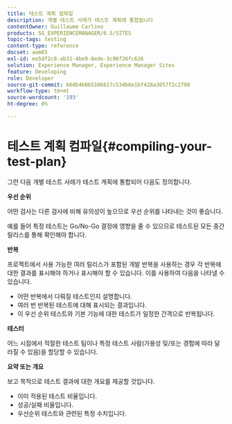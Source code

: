```yaml
---
title: 테스트 계획 컴파일
description: 개별 테스트 사례가 테스트 계획에 통합됩니다
contentOwner: Guillaume Carlino
products: SG_EXPERIENCEMANAGER/6.5/SITES
topic-tags: testing
content-type: reference
docset: aem65
exl-id: ee5df2c8-ab31-4be9-8ede-3c96f26fc626
solution: Experience Manager, Experience Manager Sites
feature: Developing
role: Developer
source-git-commit: 66db4b0b5106617c534b6e1bf428a3057f2c2708
workflow-type: tm+mt
source-wordcount: '193'
ht-degree: 0%

---
```


# 테스트 계획 컴파일{#compiling-your-test-plan}

그런 다음 개별 테스트 사례가 테스트 계획에 통합되어 다음도 정의합니다.

**우선 순위**

어떤 검사는 다른 검사에 비해 유의성이 높으므로 우선 순위를 나타내는 것이 좋습니다.

예를 들어 특정 테스트는 Go/No-Go 결정에 영향을 줄 수 있으므로 테스트된 모든 중간 릴리스를 통해 확인해야 합니다.

**반복**

프로젝트에서 사용 가능한 여러 릴리스가 포함된 개발 반복을 사용하는 경우 각 반복에 대한 결과를 표시해야 하거나 표시해야 할 수 있습니다. 이를 사용하여 다음을 나타낼 수 있습니다.

* 어떤 반복에서 다뤄질 테스트인지 설명합니다.
* 여러 번 반복된 테스트에 대해 표시되는 결과입니다.
* 이 우선 순위 테스트와 기본 기능에 대한 테스트가 일정한 간격으로 반복됩니다.

**테스터**

어느 시점에서 적절한 테스트 팀이나 특정 테스트 사람(가용성 및/또는 경험에 따라 달라질 수 있음)을 할당할 수 있습니다.

**요약 또는 개요**

보고 목적으로 테스트 결과에 대한 개요를 제공할 것입니다.

* 이미 적용된 테스트 비율입니다.
* 성공/실패 비율입니다.
* 우선순위 테스트와 관련된 특정 수치입니다.

